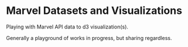 # Marvel Datasets and Visualizations

Playing with Marvel API data to d3 visualization(s).

Generally a playground of works in progress, but sharing regardless.
